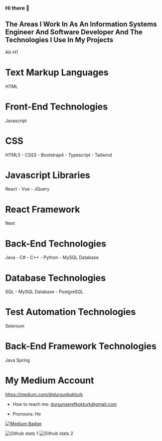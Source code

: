 ### Hi there 👋

## The Areas I Work In As An Information Systems Engineer And Software Developer And The Technologies I Use In My Projects

Alt-H1
# Text Markup Languages
  HTML
  
# Front-End Technologies
  Javascript

# CSS
  HTML5 - CSS3 - Bootstrap4 - Typescript - Tailwind

# Javascript Libraries
  React - Vue - JQuery
  
# React Framework
  Next

# Back-End Technologies
  Java - C# - C++ - Python - MySQL Database

# Database Technologies
  SQL - MySQL Database - PostgreSQL

# Test Automation Technologies
  Selenium

# Back-End Framework Technologies
  Java Spring
  
# My Medium Account 
  https://medium.com/@dursunkokturk

- How to reach me: dursunserefkokturk@gmail.com
 
 - Pronouns: He
  
  [![Medium Badge]([https://img.shields.io/badge/-Medium-757575?style=flat-quare&labelColor=757575&logo=Medium&logoColor=white&https://medium.com/@dursunserefkokturk=https://medium.com/@dursunserefkokturk)](https://medium.com/@dursunserefkokturk](https://medium.com/@dursunkokturk))
  
  ![Github stats 1]([https://github-readme-stats.vercel.app/api?username=kullanıcıadınız&show_icons=true&theme=gradient) 
![Github stats 2](https://github-readme-stats.vercel.app/api?username=kullanıcıadınız&show_icons=true&theme=radical](https://github.com/dursunkokturk)https://github.com/dursunkokturk)
